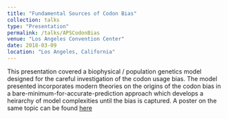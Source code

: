 ```yaml
---
title: "Fundamental Sources of Codon Bias"
collection: talks
type: "Presentation"
permalink: /talks/APSCodonBias
venue: "Los Angeles Convention Center"
date: 2018-03-09
location: "Los Angeles, California"
---
```


This presentation covered a biophysical / population genetics model designed for the careful investigation of the codon usage bias. The model presented incorporates modern theories on the origins of the codon bias in a bare-minimum-for-accurate-prediction approach which develops a heirarchy of model complexities until the bias is captured. A poster on the same topic can be found [here](https://willowbk.github.io/talks/CodonBiasPoster)
